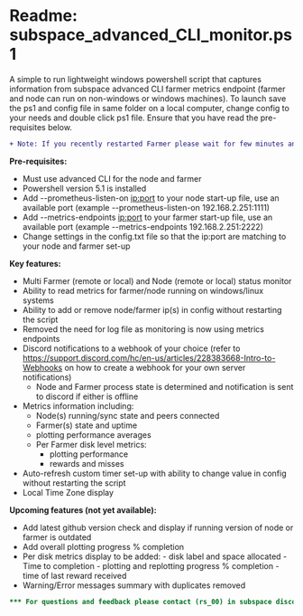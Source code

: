 # Readme: subspace_advanced_CLI_monitor.ps1
A simple to run lightweight windows powershell script that captures information from subspace advanced CLI farmer metrics endpoint (farmer and node can run on non-windows or windows machines). 
To launch save the ps1 and config file in same folder on a local computer, change config to your needs and double click ps1 file. Ensure that you have read the pre-requisites below.

```diff
+ Note: If you recently restarted Farmer please wait for few minutes and the metrics will show eventually (just needs little time for data to show up in the metrics endpoint after restart)
```
**Pre-requisites:**
- Must use advanced CLI for the node and farmer
- Powershell version 5.1 is installed
- Add --prometheus-listen-on <ip:port> to your node start-up file, use an available port (example --prometheus-listen-on 192.168.2.251:1111)  
- Add --metrics-endpoints <ip:port> to your farmer start-up file, use an available port (example --metrics-endpoints 192.168.2.251:2222)
- Change settings in the config.txt file so that the ip:port are matching to your node and farmer set-up

**Key features:**
  - Multi Farmer (remote or local) and Node (remote or local) status monitor
  - Ability to read metrics for farmer/node running on windows/linux systems
  - Ability to add or remove node/farmer ip(s) in config without restarting the script
  - Removed the need for log file as monitoring is now using metrics endpoints
  - Discord notifications to a webhook of your choice (refer to https://support.discord.com/hc/en-us/articles/228383668-Intro-to-Webhooks on how to create a webhook for your own server notifications)
      - Node and Farmer process state is determined and notification is sent to discord if either is offline
  - Metrics information including:
      - Node(s) running/sync state and peers connected
      - Farmer(s) state and uptime
      - plotting performance averages 
      - Per Farmer disk level metrics:
          - plotting performance
          - rewards and misses
  - Auto-refresh custom timer set-up with ability to change value in config without restarting the script
  - Local Time Zone display
  
**Upcoming features (not yet available):**
  - Add latest github version check and display if running version of node or farmer is outdated
  - Add overall plotting progress % completion
  - Per disk metrics display to be added:
          - disk label and space allocated
          - Time to completion
          - plotting and replotting progress % completion 
          - time of last reward received  
  - Warning/Error messages summary with duplicates removed
```diff
*** For questions and feedback please contact (rs_00) in subspace discord channel.
```
